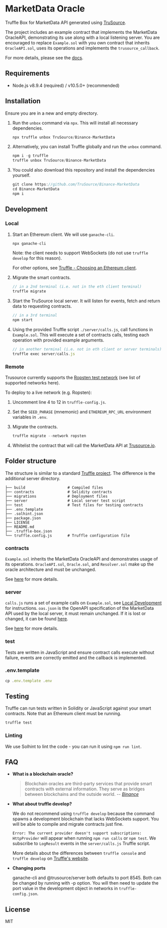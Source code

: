 # MarketData Oracle

Truffle Box for MarketData API generated using [TruSource](https://app.trusource.io). 

The project includes an example contract that implements the MarketData OracleAPI, demonstrating its use along with a local listening server. You are encouraged to replace `Example.sol` with you own contract that inherits `OracleAPI.sol`, uses its operations and implements the `trusource_callback`.

For more details, please see the [docs](https://docs.trusource.io/Binance-MarketData).

## Requirements

* Node.js v8.9.4 (required) / v10.5.0+ (recommended)

## Installation

Ensure you are in a new and empty directory.

1. Run the `unbox` command via `npx`. This will install all necessary dependencies.

   ```javascript
   npx truffle unbox TruSource/Binance-MarketData
   ```

2. Alternatively, you can install Truffle globally and run the `unbox` command.

   ```javascript
   npm i -g truffle
   truffle unbox TruSource/Binance-MarketData
   ```

3. You could also download this repository and install the dependencies yourself.

   ```javascript
   git clone https://github.com/TruSource/Binance-MarketData
   cd Binance-MarketData
   npm i
   ```

## Development

### Local
1. Start an Ethereum client. We will use `ganache-cli`.

   ```javascript
   npx ganache-cli
   ```

   Note: the client needs to support WebSockets (do not use `truffle develop` for this reason).

   For other options, see [Truffle - Choosing an Ethereum client](https://www.trufflesuite.com/docs/truffle/reference/choosing-an-ethereum-client).

2. Migrate the smart contracts.

   ```javascript
   // in a 2nd terminal (i.e. not in the eth client terminal)
   truffle migrate
   ```

3. Start the TruSource local server. It will listen for events, fetch and return data to requesting contracts.

   ```javascript
   // in a 3rd terminal
   npm start
   ```

4. Using the provided Truffle script `./server/calls.js`, call functions in `Example.sol`. This will execute a set of contracts calls, testing each operation with provided example arguments.

   ```javascript
   // in another terminal (i.e. not in eth client or server terminals)
   truffle exec server/calls.js
   ```

### Remote
<!-- TODO: add list of supported networks somewhere? -->
Trusource currently supports the [Ropsten test network](https://ropsten.etherscan.io) (see list of supported networks here).

To deploy to a live network (e.g. Ropsten):

1. Uncomment line 4 to 12 in `truffle-config.js`.

2. Set the `SEED_PHRASE` (mnemonic) and `ETHEREUM_RPC_URL` environment variables in `.env`.

3. Migrate the contracts.

   ```javascript
   truffle migrate --network ropsten
   ```

<!-- TODO: in this case the Example.sol contract -->
4. Whitelist the contract that will call the MarketData API at [Trusource.io](https://app.trusource.io).

## Folder structure

The structure is similar to a standard [Truffle project](https://www.trufflesuite.com/docs/truffle/getting-started/creating-a-project). The difference is the additional server directory.

    ├── build                   # Compiled files
    ├── contracts               # Solidity contracts
    ├── migrations              # Deployment files
    ├── server                  # Local server test script
    ├── test                    # Test files for testing contracts
    ├── .env.template
    ├── .solhint.json
    ├── package.json
    ├── LICENSE
    ├── README.md
    ├── .truffle-box.json
    └── truffle.config.js       # Truffle configuration file

### contracts

`Example.sol` inherits the MarketData OracleAPI and demonstrates usage of its operations. `OracleAPI.sol`, `Oracle.sol`, and `Resolver.sol` make up the oracle architecture and must be unchanged.

See [here](https://github.com/TruSource/Binance-MarketData/blob/master/contracts/README.md) for more details.

### server

`calls.js` runs a set of example calls on `Example.sol`, see [Local Development](#local-development) for instructions. 
`oas.json` is the OpenAPI specification of the MarketData API used by the local server, it must remain unchanged. If it is lost or changed, it can be found [here](https://docs.trusource.io/).  

See [here](https://github.com/TruSource/Binance-MarketData/tree/master/server/README.md) for more details.

### test

Tests are written in JavaScript and ensure contract calls execute without failure, events are correctly emitted and the callback is implemented.

### .env.template

   ```javascript
   cp .env.template .env
   ```

## Testing

Truffle can run tests written in Solidity or JavaScript against your smart contracts.
Note that an Ethereum client must be running.

   ```javascript
   truffle test
   ```

### Linting

We use Solhint to lint the code - you can run it using ```npm run lint```.

## FAQ

* __What is a blockchain oracle?__

   > Blockchain oracles are third-party services that provide smart contracts with external information. They serve as bridges between blockchains and the outside world.
   > -- <cite>  [Binance](https://www.binance.vision/glossary/oracle) </cite>

* __What about truffle develop?__

   We do not recommend using `truffle develop` because the command spawns a development blockchain that lacks WebSockets support. You will be able to compile and migrate contracts just fine.

   `Error: The current provider doesn't support subscriptions: HttpProvider` will appear when running `npm run calls` or `npm test`. We subscribe to `LogResult` events in the `server/calls.js` Truffle script.

   More details about the differences between `truffle console` and `truffle develop` on [Truffle's website](https://www.trufflesuite.com/docs/truffle/getting-started/using-truffle-develop-and-the-console).

* __Changing ports__

   ganache-cli and @trusource/server both defaults to port 8545. Both can be changed by running with -p option. You will then need to update the port value in the development object in networks in `truffle-config.json`.

## License
MIT
